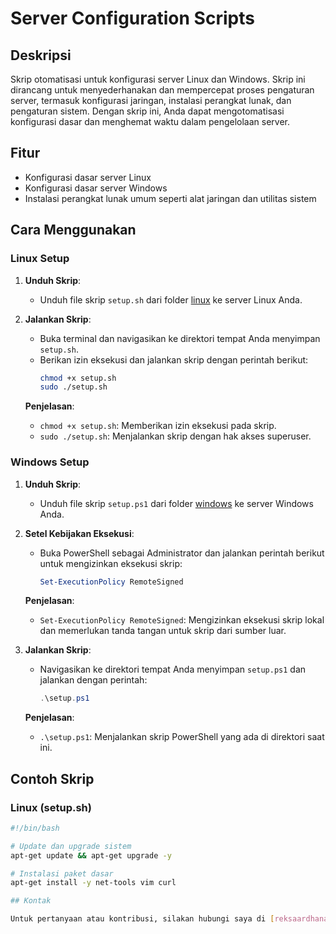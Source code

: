 # Server Configuration Scripts

## Deskripsi

Skrip otomatisasi untuk konfigurasi server Linux dan Windows. Skrip ini dirancang untuk menyederhanakan dan mempercepat proses pengaturan server, termasuk konfigurasi jaringan, instalasi perangkat lunak, dan pengaturan sistem. Dengan skrip ini, Anda dapat mengotomatisasi konfigurasi dasar dan menghemat waktu dalam pengelolaan server.

## Fitur

- Konfigurasi dasar server Linux
- Konfigurasi dasar server Windows
- Instalasi perangkat lunak umum seperti alat jaringan dan utilitas sistem

## Cara Menggunakan

### Linux Setup

1. **Unduh Skrip**:
   - Unduh file skrip `setup.sh` dari folder [linux](linux/setup.sh) ke server Linux Anda.

2. **Jalankan Skrip**:
   - Buka terminal dan navigasikan ke direktori tempat Anda menyimpan `setup.sh`.
   - Berikan izin eksekusi dan jalankan skrip dengan perintah berikut:
     ```bash
     chmod +x setup.sh
     sudo ./setup.sh
     ```

   **Penjelasan**:
   - `chmod +x setup.sh`: Memberikan izin eksekusi pada skrip.
   - `sudo ./setup.sh`: Menjalankan skrip dengan hak akses superuser.

### Windows Setup

1. **Unduh Skrip**:
   - Unduh file skrip `setup.ps1` dari folder [windows](windows/setup.ps1) ke server Windows Anda.

2. **Setel Kebijakan Eksekusi**:
   - Buka PowerShell sebagai Administrator dan jalankan perintah berikut untuk mengizinkan eksekusi skrip:
     ```powershell
     Set-ExecutionPolicy RemoteSigned
     ```

   **Penjelasan**:
   - `Set-ExecutionPolicy RemoteSigned`: Mengizinkan eksekusi skrip lokal dan memerlukan tanda tangan untuk skrip dari sumber luar.

3. **Jalankan Skrip**:
   - Navigasikan ke direktori tempat Anda menyimpan `setup.ps1` dan jalankan dengan perintah:
     ```powershell
     .\setup.ps1
     ```

   **Penjelasan**:
   - `.\setup.ps1`: Menjalankan skrip PowerShell yang ada di direktori saat ini.

## Contoh Skrip

### Linux (setup.sh)

```bash
#!/bin/bash

# Update dan upgrade sistem
apt-get update && apt-get upgrade -y

# Instalasi paket dasar
apt-get install -y net-tools vim curl

## Kontak

Untuk pertanyaan atau kontribusi, silakan hubungi saya di [reksaardhanaa@gmail.com].
